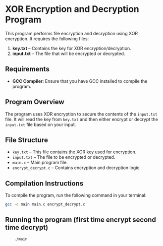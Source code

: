 # XOR Encryption and Decryption Program

This program performs file encryption and decryption using XOR encryption. It requires the following files:

1. **key.txt** – Contains the key for XOR encryption/decryption.
2. **input.txt** – The file that will be encrypted or decrypted.

## Requirements

- **GCC Compiler**: Ensure that you have GCC installed to compile the program.

## Program Overview

The program uses XOR encryption to secure the contents of the `input.txt` file. It will read the key from `key.txt` and then either encrypt or decrypt the `input.txt` file based on your input.

## File Structure

- `key.txt` – This file contains the XOR key used for encryption.
- `input.txt` – The file to be encrypted or decrypted.
- `main.c` – Main program file.
- `encrypt_decrypt.c` – Contains encryption and decryption logic.

## Compilation Instructions

To compile the program, run the following command in your terminal:

```bash
gcc -o main main.c encrypt_decrypt.c
```

## Running the program (first time encrypt second time decrypt)
```bash
    ./main
```